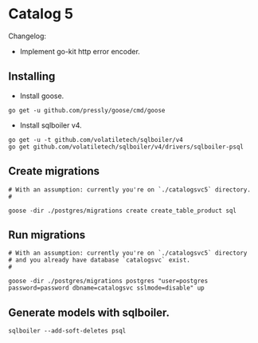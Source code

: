 # Catalog 5

Changelog:

- Implement go-kit http error encoder.

## Installing

- Install goose.

```
go get -u github.com/pressly/goose/cmd/goose
```

- Install sqlboiler v4.

```
go get -u -t github.com/volatiletech/sqlboiler/v4
go get github.com/volatiletech/sqlboiler/v4/drivers/sqlboiler-psql
```

## Create migrations

```
# With an assumption: currently you're on `./catalogsvc5` directory.
#

goose -dir ./postgres/migrations create create_table_product sql
```

## Run migrations

```
# With an assumption: currently you're on `./catalogsvc5` directory
# and you already have database `catalogsvc` exist.
#

goose -dir ./postgres/migrations postgres "user=postgres password=password dbname=catalogsvc sslmode=disable" up
```

## Generate models with sqlboiler.

```
sqlboiler --add-soft-deletes psql
```
